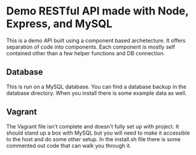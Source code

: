 # Demo RESTful API made with Node, Express, and MySQL
This is a demo API built using a component based archetecture.  It offers separation
of code into components.  Each component is mostly self contained other than a few
helper functions and DB connection. 

## Database
This is run on a MySQL database.  You can find a database backup in the database 
directory.  When you install there is some example data as well. 

## Vagrant
The Vagrant file isn't complete and doesn't fully set up with project.  It should stand up a 
box with MySQL but you will need to make it accessible to the host and do some other setup. 
In the install.sh file there is some commented out code that can walk you through it. 
